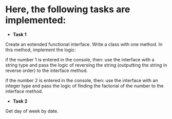 # Here, the following tasks are implemented:

* __Task 1__
  
Create an extended functional interface.
Write a class with one method.
In this method, implement the logic:

  if the number 1 is entered in the console, then: use the interface with a string type and pass the logic of reversing the string (outputting the string in reverse order) to the interface method.

  if the number 2 is entered in the console, then: use the interface with an integer type and pass the logic of finding the factorial of the number to the interface method.

* __Task 2__

Get day of week by date.
